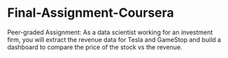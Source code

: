 # Final-Assignment-Coursera
Peer-graded Assignment: As a data scientist working for an investment firm, you will extract the revenue data for Tesla and GameStop and build a dashboard to compare the price of the stock vs the revenue.

